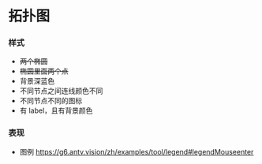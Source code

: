 # 拓扑图

### 样式

- ~~两个椭圆~~
- ~~椭圆里面两个点~~
- 背景深蓝色
- 不同节点之间连线颜色不同
- 不同节点不同的图标
- 有 label，且有背景颜色

### 表现

- 图例 https://g6.antv.vision/zh/examples/tool/legend#legendMouseenter
